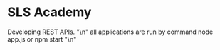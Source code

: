 # SLS Academy
Developing REST APIs. "\n"
 all applications are run by command node app.js or npm start "\n"
